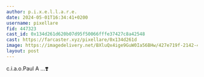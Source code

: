 ```yaml
---
author: p.i.x.e.l.l.a.r.e.
date: 2024-05-01T16:34:41+0200
username: pixellare
fid: 447323
cast_id: 0x134d261d620b07d95f50066fffe37427c8a42548
cast: https://farcaster.xyz/pixellare/0x134d261d
image: https://imagedelivery.net/BXluQx4ige9GuW0Ia56BHw/427e719f-2142-4fd9-9649-509819d75500/original
layout: post
---
```


c.i.a.o.Paul A ...❣️

<img src='https://imagedelivery.net/BXluQx4ige9GuW0Ia56BHw/427e719f-2142-4fd9-9649-509819d75500/original' alt='' referrerpolicy='no-referrer'/>
